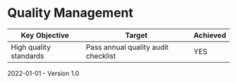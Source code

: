 # Quality Management

| Key Objective          | Target                              | Achieved |
| ---------------------- | ----------------------------------- | -------- |
| High quality standards | Pass annual quality audit checklist | YES      |

2022-01-01 - Version 1.0

